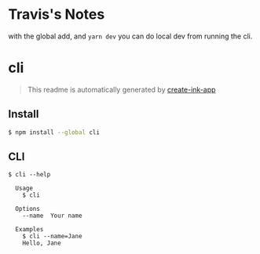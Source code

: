 # Travis's Notes

with the global add, and `yarn dev` you can do local dev from running the cli.

# cli

> This readme is automatically generated by [create-ink-app](https://github.com/vadimdemedes/create-ink-app)

## Install

```bash
$ npm install --global cli
```

## CLI

```
$ cli --help

  Usage
    $ cli

  Options
    --name  Your name

  Examples
    $ cli --name=Jane
    Hello, Jane
```
